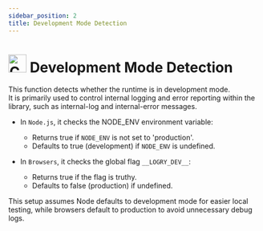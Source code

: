 ```yaml
---
sidebar_position: 2
title: Development Mode Detection
---
```


# <img src="https://raw.githubusercontent.com/Tarikul-Islam-Anik/Animated-Fluent-Emojis/master/Emojis/Travel%20and%20places/Construction.png" alt="Construction" width="36" height="36" /> Development Mode Detection

This function detects whether the runtime is in development mode.  
 It is primarily used to control internal logging and error reporting within the library, such as internal-log and internal-error messages.

- In `Node.js`, it checks the NODE_ENV environment variable:

  - Returns true if `NODE_ENV` is not set to 'production'.
  - Defaults to true (development) if `NODE_ENV` is undefined.

- In `Browsers`, it checks the global flag `__LOGRY_DEV__`:
  - Returns true if the flag is truthy.
  - Defaults to false (production) if undefined.

This setup assumes Node defaults to development mode for easier local testing, while browsers default to production to avoid unnecessary debug logs.
